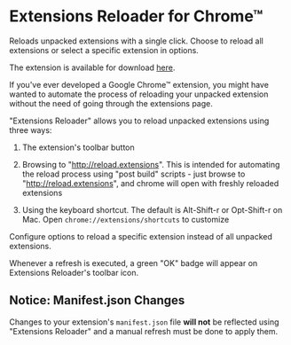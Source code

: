 # Extensions Reloader for Chrome™

Reloads unpacked extensions with a single click. Choose to reload all extensions or select a specific extension in options.

The extension is available for download [here](https://chrome.google.com/webstore/detail/fimgfedafeadlieiabdeeaodndnlbhid).

If you've ever developed a Google Chrome™ extension, you might have wanted to automate the process of reloading your unpacked extension without the need of going through the extensions page.

"Extensions Reloader" allows you to reload unpacked extensions using three ways:

1. The extension's toolbar button

2. Browsing to "http://reload.extensions". This is intended for automating the reload process using "post build" scripts - just browse to "http://reload.extensions", and chrome will open with freshly reloaded extensions

3. Using the keyboard shortcut. The default is Alt-Shift-r or Opt-Shift-r on Mac. Open `chrome://extensions/shortcuts` to customize

Configure options to reload a specific extension instead of all unpacked extensions.

Whenever a refresh is executed, a green "OK" badge will appear on Extensions Reloader's toolbar icon.

## Notice: Manifest.json Changes

Changes to your extension's `manifest.json` file **will not** be reflected using "Extensions Reloader" and a manual refresh must be done to apply them.